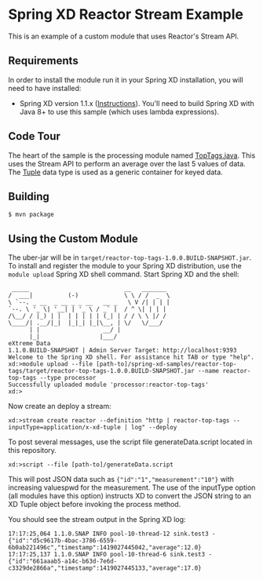 Spring XD Reactor Stream Example
================================

This is an example of a custom module that uses Reactor's Stream API.  

## Requirements

In order to install the module run it in your Spring XD installation, you will need to have installed:

* Spring XD version 1.1.x ([Instructions](https://docs.spring.io/spring-xd/docs/current/reference/html/#getting-started)). You'll need to build Spring XD with Java 8+ to use this sample (which uses lambda expressions).

## Code Tour

The heart of the sample is the processing module named [TopTags.java](src/main/java/com/acme/TopTags.java). This uses the Stream API to perform an average over the last 5 values of data. The [Tuple](https://docs.spring.io/spring-xd/docs/current/reference/html/#tuples) data type is used as a generic container for keyed data.


## Building

	$ mvn package

## Using the Custom Module

The uber-jar will be in `target/reactor-top-tags-1.0.0.BUILD-SNAPSHOT.jar`. To install and register the module to your Spring XD distribution, use the `module upload` Spring XD shell command. Start Spring XD and the shell:

```
 _____                           __   _______
/  ___|          (-)             \ \ / /  _  \
\ `--. _ __  _ __ _ _ __   __ _   \ V /| | | |
`--. \ '_ \| '__| | '_ \ / _` |  / ^ \| | | |
/\__/ / |_) | |  | | | | | (_| | / / \ \ |/ /
\____/| .__/|_|  |_|_| |_|\__, | \/   \/___/
      | |                  __/ |
      |_|                 |___/
eXtreme Data
1.1.0.BUILD-SNAPSHOT | Admin Server Target: http://localhost:9393
Welcome to the Spring XD shell. For assistance hit TAB or type "help".
xd:>module upload --file [path-to]/spring-xd-samples/reactor-top-tags/target/reactor-top-tags-1.0.0.BUILD-SNAPSHOT.jar --name reactor-top-tags --type processor
Successfully uploaded module 'processor:reactor-top-tags'
xd:>
```

Now create an deploy a stream:

```
xd:>stream create reactor --definition "http | reactor-top-tags --inputType=application/x-xd-tuple | log" --deploy
```

To post several messages, use the script file generateData.script located in this repository.

```
xd:>script --file [path-to]/generateData.script
```

This will post JSON data such as `{"id":"1","measurement":"10"}` with increasing valuespwd for the measurement. The use of the inputType option (all modules have this option) instructs XD to convert the JSON string to an XD Tuple object before invoking the process method.

You should see the stream output in the Spring XD log:

```
17:17:25,064 1.1.0.SNAP INFO pool-10-thread-12 sink.test3 - {"id":"d5c9617b-4bac-3786-6559-6b0ab221496c","timestamp":1419027445042,"average":12.0}
17:17:25,137 1.1.0.SNAP INFO pool-10-thread-6 sink.test3 - {"id":"661aaab5-a14c-b63d-7e6d-c3329de2866a","timestamp":1419027445133,"average":17.0}
```
